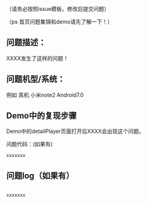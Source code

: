 
（请务必按照issue模板，修改后提交问题）

（ps 首页问题集锦和demo请先了解一下！）

## 问题描述：

XXXX发生了这样的问题！

## 问题机型/系统：

例如 真机 小米note2 Android7.0

## Demo中的复现步骤

Demo中的detailPlayer页面打开后XXXX会出现这个问题。

问题代码：(如果有)
```
xxxxxxx
```

## 问题log（如果有）

```

xxxxxxx

```
